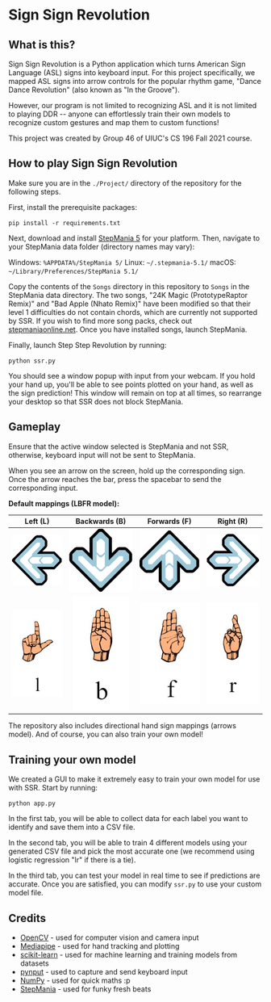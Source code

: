 # Sign Sign Revolution

## What is this?

Sign Sign Revolution is a Python application which turns American Sign Language (ASL) signs into keyboard input. For this project specifically, we mapped ASL signs into arrow controls for the popular rhythm game, "Dance Dance Revolution" (also known as "In the Groove").

However, our program is not limited to recognizing ASL and it is not limited to playing DDR -- anyone can effortlessly train their own models to recognize custom gestures and map them to custom functions!

This project was created by Group 46 of UIUC's CS 196 Fall 2021 course.

## How to play Sign Sign Revolution

Make sure you are in the `./Project/` directory of the repository for the following steps.

First, install the prerequisite packages:

```
pip install -r requirements.txt
```

Next, download and install [StepMania 5](https://www.stepmania.com/download/) for your platform. Then, navigate to your StepMania data folder (directory names may vary):

Windows: `%APPDATA%/StepMania 5/`
Linux: `~/.stepmania-5.1/`
macOS: `~/Library/Preferences/StepMania 5.1/`

Copy the contents of the `Songs` directory in this repository to `Songs` in the StepMania data directory. The two songs, "24K Magic (PrototypeRaptor Remix)" and "Bad Apple (Nhato Remix)" have been modified so that their level 1 difficulties do not contain chords, which are currently not supported by SSR. If you wish to find more song packs, check out [stepmaniaonline.net](https://search.stepmaniaonline.net/). Once you have installed songs, launch StepMania.

Finally, launch Step Step Revolution by running:

```
python ssr.py
```

You should see a window popup with input from your webcam. If you hold your hand up, you'll be able to see points plotted on your hand, as well as the sign prediction! This window will remain on top at all times, so rearrange your desktop so that SSR does not block StepMania.

## Gameplay

Ensure that the active window selected is StepMania and not SSR, otherwise, keyboard input will not be sent to StepMania.

When you see an arrow on the screen, hold up the corresponding sign. Once the arrow reaches the bar, press the spacebar to send the corresponding input.

**Default mappings (LBFR model):**

| Left (L) | Backwards (B) | Forwards (F) | Right (R) |
|:--------:|:-------------:|:------------:|:---------:|
|     ![](assets/left.png)    |       ![](assets/down.png)       |       ![](assets/up.png)      |     ![](assets/right.png)     |
|     ![](assets/L.jpg)    |       ![](assets/B.jpg)       |       ![](assets/F.jpg)      |     ![](assets/R.jpg)     |

The repository also includes directional hand sign mappings (arrows model). And of course, you can also train your own model!

## Training your own model

We created a GUI to make it extremely easy to train your own model for use with SSR. Start by running:

```
python app.py
```

In the first tab, you will be able to collect data for each label you want to identify and save them into a CSV file.

In the second tab, you will be able to train 4 different models using your generated CSV file and pick the most accurate one (we recommend using logistic regression "lr" if there is a tie).

In the third tab, you can test your model in real time to see if predictions are accurate. Once you are satisfied, you can modify `ssr.py` to use your custom model file.

## Credits

- [OpenCV](https://github.com/opencv/opencv) - used for computer vision and camera input
- [Mediapipe](https://github.com/google/mediapipe) - used for hand tracking and plotting
- [scikit-learn](https://github.com/scikit-learn/scikit-learn) - used for machine learning and training models from datasets
- [pynput](https://github.com/moses-palmer/pynput) - used to capture and send keyboard input
- [NumPy](https://github.com/numpy/numpy) - used for quick maths :p
- [StepMania](https://github.com/stepmania/stepmania) - used for funky fresh beats